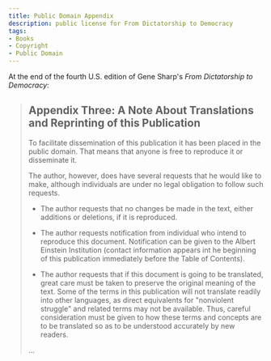 ```yaml
---
title: Public Domain Appendix
description: public license for From Dictatorship to Democracy
tags:
- Books
- Copyright
- Public Domain
---
```


At the end of the fourth U.S. edition of Gene Sharp's _From Dictatorship to Democracy_:

> ## Appendix Three: A Note About Translations and Reprinting of this Publication
>
> To facilitate dissemination of this publication it has been placed in the public domain.  That means that anyone is free to reproduce it or disseminate it.
>
> The author, however, does have several requests that he would like to make, although individuals are under no legal obligation to follow such requests.
>
> - The author requests that no changes be made in the text, either additions or deletions, if it is reproduced.
>
> - The author requests notification from individual who intend to reproduce this document.  Notification can be given to the Albert Einstein Institution (contact information appears int he beginning of this publication immediately before the Table of Contents).
>
> - The author requests that if this document is going to be translated, great care must be taken to preserve the original meaning of the text.  Some of the terms in this publication will not translate readily into other languages, as direct equivalents for "nonviolent struggle" and related terms may not be available.  Thus, careful consideration must be given to how these terms and concepts are to be translated so as to be understood accurately by new readers.
>
> ...
